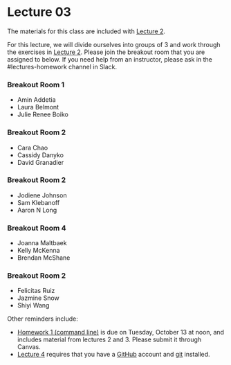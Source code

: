# Lecture 03

The materials for this class are included with [Lecture 2](../lecture02). 

For this lecture, we will divide ourselves into groups of 3 and work through the exercises in [Lecture 2](../lecture02). Please join the breakout room that you are assigned to below. If you need help from an instructor, please ask in the #lectures-homework channel in Slack.

### Breakout Room 1
- Amin Addetia
- Laura Belmont
- Julie Renee Boiko

### Breakout Room 2
- Cara Chao
- Cassidy Danyko
- David Granadier

### Breakout Room 2
- Jodiene Johnson
- Sam Klebanoff
- Aaron N Long
 
### Breakout Room 4
- Joanna Maltbaek
- Kelly McKenna
- Brendan McShane

### Breakout Room 2
- Felicitas Ruiz
- Jazmine Snow
- Shiyi Wang


Other reminders include:

- [Homework 1 (command line)](../../homeworks/homework01) is due on Tuesday, October 13 at noon, and includes material from lectures 2 and 3. Please submit it through Canvas.
- [Lecture 4](../lecture04) requires that you have a [GitHub](https://github.com/) account and [git](https://github.com/fredhutchio/tfcb_2020/tree/master/software#git) installed.
